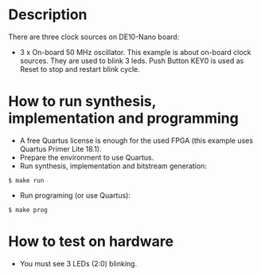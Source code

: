 # Description

There are three clock sources on DE10-Nano board:
* 3 x On-board 50 MHz oscillator.
This example is about on-board clock sources. They are used to blink 3 leds.
Push Button KEY0 is used as Reset to stop and restart blink cycle.

# How to run synthesis, implementation and programming

* A free Quartus license is enough for the used FPGA (this example uses Quartus Primer Lite 18.1).
* Prepare the environment to use Quartus.
* Run synthesis, implementation and bitstream generation:
```
$ make run
```
* Run programing (or use Quartus):
```
$ make prog
```

# How to test on hardware

* You must see 3 LEDs (2:0) blinking.
